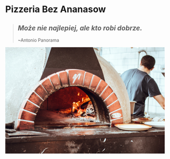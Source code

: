 # Pizzeria Bez Ananasow
> ## *Może nie najlepiej, ale kto robi dobrze.* 
> ~Antonio Panorama

<img src="img/cathal-mac-an-bheatha-CJAKsppS2co-unsplash.jpg" width=1000>
